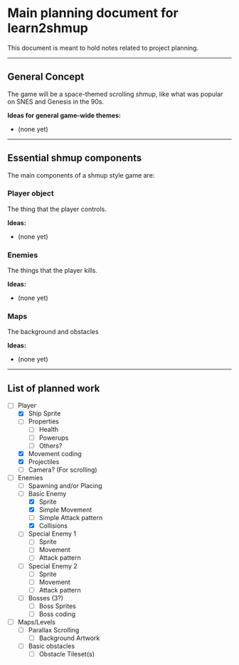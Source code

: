 # Main planning document for learn2shmup

This document is meant to hold notes related to project planning.


---


## General Concept

The game will be a space-themed scrolling shmup, like what was popular on SNES and Genesis in the 90s.

**Ideas for general game-wide themes:**
- (none yet)


---


## Essential shmup components

The main components of a shmup style game are:

### Player object

The thing that the player controls.

**Ideas:**
- (none yet)


### Enemies

The things that the player kills.

**Ideas:**
- (none yet)


### Maps

The background and obstacles

**Ideas:**
- (none yet)


---


## List of planned work

- [ ] Player
  - [X] Ship Sprite
  - [ ] Properties
    - [ ] Health
    - [ ] Powerups
    - [ ] Others?
  - [X] Movement coding
  - [X] Projectiles
  - [ ] Camera? (For scrolling)
- [ ] Enemies
  - [ ] Spawning and/or Placing
  - [ ] Basic Enemy
    - [X] Sprite
    - [X] Simple Movement
    - [ ] Simple Attack pattern
    - [X] Collisions
  - [ ] Special Enemy 1
    - [ ] Sprite
    - [ ] Movement
    - [ ] Attack pattern
  - [ ] Special Enemy 2
    - [ ] Sprite
    - [ ] Movement
    - [ ] Attack pattern
  - [ ] Bosses (3?)
    - [ ] Boss Sprites
    - [ ] Boss coding
- [ ] Maps/Levels
  - [ ] Parallax Scrolling
    - [ ] Background Artwork
  - [ ] Basic obstacles
    - [ ] Obstacle Tileset(s)
